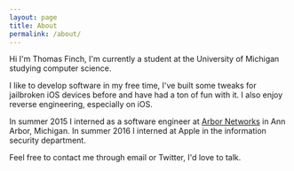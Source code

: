 ```yaml
---
layout: page
title: About
permalink: /about/
---
```


Hi I'm Thomas Finch, I'm currently a student at the University of Michigan studying computer science. 

I like to develop software in my free time, I've built some tweaks for jailbroken iOS devices before and have had a ton of fun with it. I also enjoy reverse engineering, especially on iOS. 

In summer 2015 I interned as a software engineer at [Arbor Networks](http://www.arbornetworks.com/) in Ann Arbor, Michigan. In summer 2016 I interned at Apple in the information security department.

Feel free to contact me through email or Twitter, I'd love to talk.

